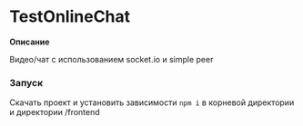# TestOnlineChat

**Описание**

Видео/чат с использованием socket.io и simple peer

### Запуск
Скачать проект и установить зависимости `npm i` в корневой директории и директории /frontend



